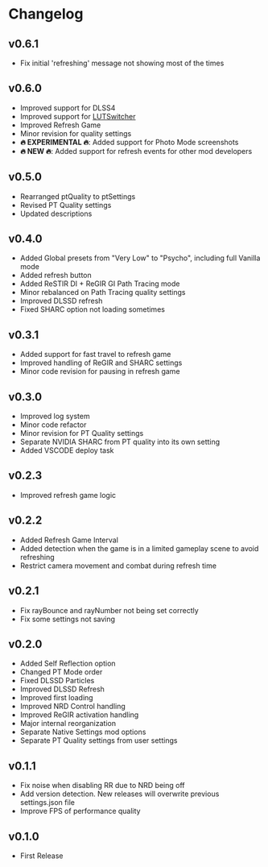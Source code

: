 # Changelog

## v0.6.1

- Fix initial 'refreshing' message not showing most of the times

## v0.6.0

- Improved support for DLSS4
- Improved support for [LUTSwitcher](https://www.nexusmods.com/cyberpunk2077/mods/16310)
- Improved Refresh Game
- Minor revision for quality settings
- **:fire: EXPERIMENTAL :fire:**: Added support for Photo Mode screenshots
- **:fire: NEW :fire:**: Added support for refresh events for other mod developers

## v0.5.0

- Rearranged ptQuality to ptSettings
- Revised PT Quality settings
- Updated descriptions

## v0.4.0

- Added Global presets from "Very Low" to "Psycho", including full Vanilla mode
- Added refresh button
- Added ReSTIR DI + ReGIR GI Path Tracing mode
- Minor rebalanced on Path Tracing quality settings
- Improved DLSSD refresh
- Fixed SHARC option not loading sometimes

## v0.3.1

- Added support for fast travel to refresh game
- Improved handling of ReGIR and SHARC settings
- Minor code revision for pausing in refresh game

## v0.3.0

- Improved log system
- Minor code refactor
- Minor revision for PT Quality settings
- Separate NVIDIA SHARC from PT quality into its own setting
- Added VSCODE deploy task

## v0.2.3

- Improved refresh game logic

## v0.2.2

- Added Refresh Game Interval
- Added detection when the game is in a limited gameplay scene to avoid refreshing
- Restrict camera movement and combat during refresh time

## v0.2.1

- Fix rayBounce and rayNumber not being set correctly
- Fix some settings not saving

## v0.2.0

- Added Self Reflection option
- Changed PT Mode order
- Fixed DLSSD Particles
- Improved DLSSD Refresh
- Improved first loading
- Improved NRD Control handling
- Improved ReGIR activation handling
- Major internal reorganization
- Separate Native Settings mod options
- Separate PT Quality settings from user settings

## v0.1.1

- Fix noise when disabling RR due to NRD being off
- Add version detection. New releases will overwrite previous settings.json file
- Improve FPS of performance quality

## v0.1.0

- First Release
